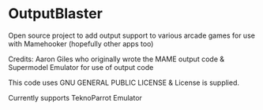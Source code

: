 # OutputBlaster
Open source project to add output support to various arcade games for use with Mamehooker (hopefully other apps too)

Credits: Aaron Giles who originally wrote the MAME output code & Supermodel Emulator for use of output code

This code uses GNU GENERAL PUBLIC LICENSE & License is supplied.

Currently supports TeknoParrot Emulator
